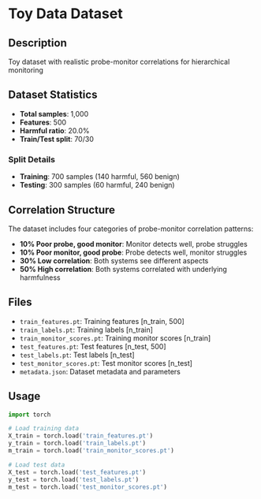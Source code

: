 # Toy Data Dataset

## Description
Toy dataset with realistic probe-monitor correlations for hierarchical monitoring

## Dataset Statistics
- **Total samples**: 1,000
- **Features**: 500
- **Harmful ratio**: 20.0%
- **Train/Test split**: 70/30

### Split Details
- **Training**: 700 samples (140 harmful, 560 benign)
- **Testing**: 300 samples (60 harmful, 240 benign)

## Correlation Structure
The dataset includes four categories of probe-monitor correlation patterns:
- **10% Poor probe, good monitor**: Monitor detects well, probe struggles
- **10% Poor monitor, good probe**: Probe detects well, monitor struggles
- **30% Low correlation**: Both systems see different aspects
- **50% High correlation**: Both systems correlated with underlying harmfulness

## Files
- `train_features.pt`: Training features [n_train, 500]
- `train_labels.pt`: Training labels [n_train]
- `train_monitor_scores.pt`: Training monitor scores [n_train]
- `test_features.pt`: Test features [n_test, 500]
- `test_labels.pt`: Test labels [n_test]
- `test_monitor_scores.pt`: Test monitor scores [n_test]
- `metadata.json`: Dataset metadata and parameters

## Usage
```python
import torch

# Load training data
X_train = torch.load('train_features.pt')
y_train = torch.load('train_labels.pt')
m_train = torch.load('train_monitor_scores.pt')

# Load test data
X_test = torch.load('test_features.pt')
y_test = torch.load('test_labels.pt')
m_test = torch.load('test_monitor_scores.pt')
```
